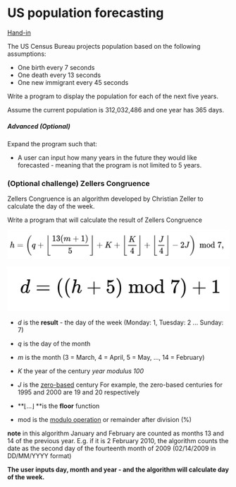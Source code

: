 # US population forecasting

[Hand-in](https://kea-fronter.itslearning.com/LearningToolElement/ViewLearningToolElement.aspx?LearningToolElementId=949611)

The US Census Bureau projects population based on the following assumptions: 

- One birth every 7 seconds 
- One death every 13 seconds
- One new immigrant every 45 seconds 

Write a program to display the population for each of the next five years. 

Assume the current population is 312,032,486 and one year has 365 days.



##### Advanced (Optional)

Expand the program such that:

- A user can input how many years in the future they would like forecasted - meaning that the program is not limited to 5 years.



### (Optional challenge) Zellers Congruence

Zellers Congruence is an algorithm developed by Christian Zeller to calculate the day of the week. 

Write a program that will calculate the result of Zellers Congruence

![image-20211126121924454](zellers-congruence.assets/image-20211126121924454.png)

![image-20211126122926420](zellers-congruence.assets/image-20211126122926420.png)

- *d* is the **result** - the day of the week (Monday: 1, Tuesday: 2 ... Sunday: 7)
- *q* is the day of the month
- *m* is the month (3 = March, 4 = April, 5 = May, ..., 14 = February)

- *K* the year of the century *year modulus 100*
- *J* is the [zero-based](https://en.wikipedia.org/wiki/Zero-based_numbering) century For example, the zero-based centuries for 1995 and 2000 are 19 and 20 respectively
- **⌊...⌋ **is the **floor** function
- mod is the [modulo operation](https://en.wikipedia.org/wiki/Modulo_operation) or remainder after division (%)

**note** in this algorithm January and February are counted as months 13 and 14 of the previous year. E.g. if it is 2 February 2010, the algorithm counts the date as the second day of the fourteenth month of 2009 (02/14/2009 in DD/MM/YYYY format)

**The user inputs day, month and year - and the algorithm will calculate day of the week.**